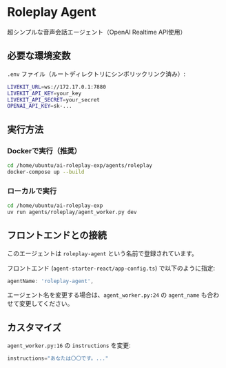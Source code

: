 # Roleplay Agent

超シンプルな音声会話エージェント（OpenAI Realtime API使用）

## 必要な環境変数

`.env` ファイル（ルートディレクトリにシンボリックリンク済み）:
```bash
LIVEKIT_URL=ws://172.17.0.1:7880
LIVEKIT_API_KEY=your_key
LIVEKIT_API_SECRET=your_secret
OPENAI_API_KEY=sk-...
```

## 実行方法

### Dockerで実行（推奨）

```bash
cd /home/ubuntu/ai-roleplay-exp/agents/roleplay
docker-compose up --build
```

### ローカルで実行

```bash
cd /home/ubuntu/ai-roleplay-exp
uv run agents/roleplay/agent_worker.py dev
```

## フロントエンドとの接続

このエージェントは `roleplay-agent` という名前で登録されています。

フロントエンド (`agent-starter-react/app-config.ts`) で以下のように指定:
```typescript
agentName: 'roleplay-agent',
```

エージェント名を変更する場合は、`agent_worker.py:24` の `agent_name` も合わせて変更してください。

## カスタマイズ

`agent_worker.py:16` の `instructions` を変更:
```python
instructions="あなたは〇〇です。..."
```
